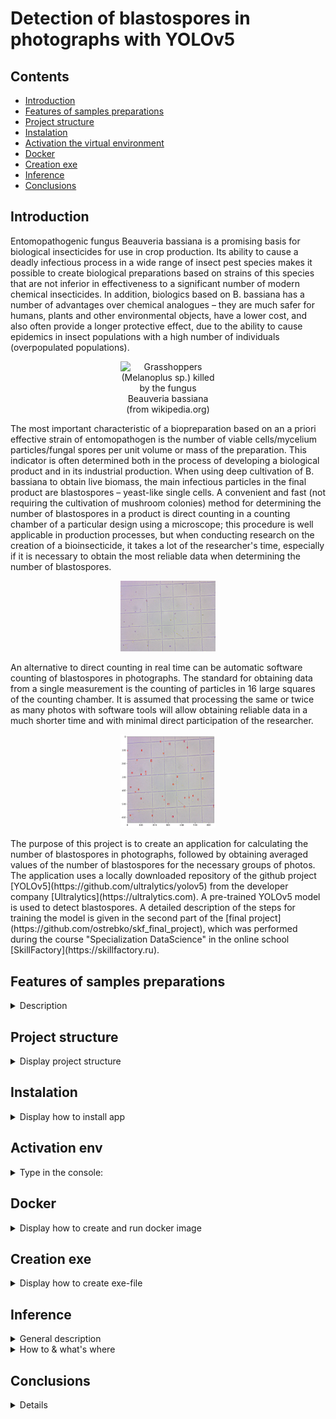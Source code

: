 # Detection of blastospores in photographs with YOLOv5

## Contents

* [Introduction](README.md#Introduction)
* [Features of samples preparations](README.md#Features-of-samples-preparations)
* [Project structure](README.md#Project-structure)
* [Instalation](README.md#Instalation)
* [Activation the virtual environment](README.md#Activation-env)
* [Docker](README.md#Docker)
* [Creation exe](README.md#Creation-exe)
* [Inference](README.md#Inference)
* [Conclusions](README.md#Conclusions)


## Introduction

<p>Entomopathogenic fungus Beauveria bassiana is a promising basis for biological insecticides for use in crop production. Its ability to cause a deadly infectious process in a wide range of insect pest species makes it possible to create biological preparations based on strains of this species that are not inferior in effectiveness to a significant number of modern chemical insecticides. In addition, biologics based on B. bassiana has a number of advantages over chemical analogues – they are much safer for humans, plants and other environmental objects, have a lower cost, and also often provide a longer protective effect, due to the ability to cause epidemics in insect populations with a high number of individuals (overpopulated populations).</p>  

<p align="center"> 
<img
  src="https://upload.wikimedia.org/wikipedia/commons/c/c3/Beauveria.jpg"
  alt="Grasshoppers (Melanoplus sp.) killed by the fungus Beauveria bassiana (from wikipedia.org)"
  title="Grasshoppers (Melanoplus sp.) killed by the fungus Beauveria bassiana (from wikipedia.org)"
  style="display: inline-block; width: 30%">
</p>

<p>The most important characteristic of a biopreparation based on an a priori effective strain of entomopathogen is the number of viable cells/mycelium particles/fungal spores per unit volume or mass of the preparation. This indicator is often determined both in the process of developing a biological product and in its industrial production. When using deep cultivation of B. bassiana to obtain live biomass, the main infectious particles in the final product are blastospores – yeast-like single cells. A convenient and fast (not requiring the cultivation of mushroom colonies) method for determining the number of blastospores in a product is direct counting in a counting chamber of a particular design using a microscope; this procedure is well applicable in production processes, but when conducting research on the creation of a bioinsecticide, it takes a lot of the researcher's time, especially if it is necessary to obtain the most reliable data when determining the number of blastospores.</p>

<p align="center"> 
<img
  src="image_folder\images_to_predict\ex_folder_1\1.jpg"
  alt="Blastospores in a photograph taken with a microscope"
  title="Blastospores in a photograph taken with a microscope"
  style="display: inline-block; width: 30%">
</p>

<p>An alternative to direct counting in real time can be automatic software counting of blastospores in photographs. The standard for obtaining data from a single measurement is the counting of particles in 16 large squares of the counting chamber. It is assumed that processing the same or twice as many photos with software tools will allow obtaining reliable data in a much shorter time and with minimal direct participation of the researcher.</p>

<p align="center"> 
<img
  src="image_folder\predicted_images\ex_folder_1\1.jpg"
  alt="The blastospores predicted in the photo by the AI model"
  title="The blastospores predicted in the photo by the AI model"
  style="display: inline-block; width: 30%">
</p>

<p>The purpose of this project is to create an application for calculating the number of blastospores in photographs, followed by obtaining averaged values of the number of blastospores for the necessary groups of photos. The application uses a locally downloaded repository of the github project [YOLOv5](https://github.com/ultralytics/yolov5) from the developer company [Ultralytics](https://ultralytics.com). A pre-trained YOLOv5 model is used to detect blastospores. A detailed description of the steps for training the model is given in the second part of the [final project](https://github.com/ostrebko/skf_final_project), which was performed during the course "Specialization DataScience" in the online school [SkillFactory](https://skillfactory.ru).</p>  


## Features of samples preparations
<details>

<summary>Description </summary> <br>

<p>This section does not relate to the project, but gives a general understanding of how the preparation of samples and the calculation of the number of blastospores for each sample is carried out.</p>  

1. Samples for calculations are taken from the bioreactor sampler using a special dispenser and then placed in a special test tube.  
2. Before counting, the sample is diluted in a penicillin solution and a fixed dilution coefficient.
3. The diluted sample is placed in the [Goryaev chamber](https://paulturner-mitchell.com/129033-chto-takoe-kamera-goryaeva-pravila-podscheta-formennyh-elementov-krovi.html)  
4. Goryaev's camera is installed on the microscope slide and the area needed for counting is adjusted. An example of the transition between areas can be seen in [this video](https://www.istockphoto.com/video/counting-blood-cells-in-the-goriaev-chamber-under-a-microscope-gm968062484-263998859).  
5. The number of blastospores is calculated for 10 different estimated areas of the Goryaev chamber, and then the average number is calculated.  
6. According to the calculated average value of the number of blastospores, the number of microorganisms in the calculated area is estimated, taking into account the dilution coefficient.  

</details>


## Project structure
<details>

<summary>Display project structure </summary> <br>

```Python
calc_blastos
├── config
│   └── data_config.json       ## congiguration file
├── image_folder
│   ├── images_to_predict      ## folder for images to detection (put folders with photos)
│   └── predicted_images       ## folder with detection results (photos, reports)
├── model
│   ├── weights_1476_150_ep.pt ## trained model 1
│   └── weights_1476_450_ep.pt ## trained model 2
├── utilits                    ## folder with custom functions and classes
│   ├──  __ init __.py
│   ├── calcs_boxes.py
│   ├── functions.py
│   ├── model_loader.py
│   └── read_config.py
├── yolov5                     ## folder with yolov5 app from ultralitics git 
├── Dockerfile
├── main.exe                   ## file to run project in windows (without python & docker)
├── main.py
├── README.md
└── requirements.txt
```
</details>

## Instalation
<details>

<summary> Display how to install app </summary> <br>

<p> This section provides a sequence of steps for installing and launching the application. <br>

```Python
# 1. Activate the virtual environment in which you plan to launch the application (we will use VsCode)

# 2. Clone repository
git clone https://github.com/ostrebko/calc_blastos.git

# 3. Go to the new directory:
cd calc_blastos

# 4. Install requirements:
pip install -r requirements.txt

# 5. Place folders with groups of photos in the 'image_folder\images_to_predict' folder. To name folders, use only Latin letters, numbers (digits) and "_" instead of spaces.

# 6. Create predicts of detection blastospores with main.py or create & run main.exe (in windows).
python main.py
```
</details>


## Activation env
<details>

<p> The description of how to activate the virtual environment was taken from <a href="https://kayumov.ru/536/">Ruslan Kayumov</a>.<br>

<summary> Type in the console: </summary> <br>

```Python
# Steps to activate the virtual environment in which you plan to launch the application in VsCode:
# 1. Run VS Code as an administrator, go to the project directory in PowerShell, execute the code below, the env folder containing the virtual environment files will appear
python -m venv env

# 2. To change the policy, in PowerShell type
Set-ExecutionPolicy -ExecutionPolicy RemoteSigned -Scope CurrentUser

# 3. Enter the environment folder (env), run the command
env\Scripts\activate.ps1

# 4. An environment marker (env) will appear at the beginning of the line in PowerShell, but VS Code may still not know anything about it. Press Ctrl+Shift + P, type Python: Select Interpreter
# Specify the desired path to python.exe in the env environment folder, this will be displayed at the bottom of the status bar. Now you can install modules only for a specific project.

# 5. If you need to exit, then execute deactivate in PowerShell, and return to global in the interpreter selection.
```
</details>



## Docker
<details>

<summary> Display how to create and run docker image  </summary> <br>

```Python
# 1. Create a new image (its size is approximately 5.2 Gb)
docker build -t calc_blastos .

# 2. Run image in container.
docker run --rm -v $PWD/image_folder/:/image_folder  --name calc_blastos calc_blastos

# 3. In the project directory '/image_folder/predicted_images' will appear 
# a new file 'results.csv'

# 4. The created container will be automatically deleted 
# after executing a sequence of commands from the Dockerfile.  
# Delete the container and image after usage
docker rmi calc_blastos
```
</details>



## Creation exe
<details>

<summary> Display how to create exe-file  </summary> <br>

<p>Creating executable .exe file to run the application may be necessary in some cases. For example, if Docker and/or Python are not installed on the computer, the user does not have the minimum skills to install and configure the necessary programs and libraries, or it is impossible to prepare the computer accordingly beforehand (when demonstrating the program on the Director's or Customer's computer).<br>
<p>To create executable .exe file we will use: <a href="www.pyinstaller.org">PyInstaller</a> and the convenient GUI add-in <a href="https://pypi.org/project/auto-py-to-exe/">auto-py-to-exe</a>.<br>

 <p>To create executable .exe file type in the console:

```Python
# 1. Go to the project application and аctivate the virtual environment
# (see section Introduction)

# 2. Install the PyInstaller package
pip install pyinstaller

# 3. Install the auto-py-to-exe package
pip install auto-py-to-exe

# 4. Run the auto-py-to-exe installed app
auto-py-to-exe 

# 5. In the auto-py-to-exe console window select the parameters: 
# 5.1 Script Location: Specify the full path to the file main.py
# 5.2 Onefile (--onedir / --onefile): onefile
# 5.3 Console Window (--console / --windowed) (to see the work of program): Console Based 
# 5.4 In Advanced --hidden-import add (set plus three times and add one name of the following libs to each line): 1. cv2  2. yaml  3. seaborn.
# 5.5 Settings (auto-py-to-exe Specific Options): Specify the full path to the directory of main.py
# 5.6 The other parameters leave unchanged.

# 6. You can only use the pyinstaller package without installing auto-pytoexe.
# To do this, after step 2 in the command line, 
# specifying the correct path to the project "C:/Full/Path/to/main.py ", run:
pyinstaller --noconfirm --onefile --console --hidden-import "cv2" --hidden-import "yaml" --hidden-import "seaborn"  "C:/Full/Path/to/main.py"
```
</details>


## Inference
<details>

<summary>General description </summary> <br>

<p>The term inference in this project means detecting blastospores in photographs using the YOLOv5 library and saving them with marked bounding boxes. For the purposes of the project is carried out:</p>  

- counting the number of blastospores in each photo;  
- generating reports for each group of photos (usually this number is 10, but it can be any other number);  
- formation of a single (general) report on all groups of photos.  

<p>The reports include data on the calculated number of blastospores for each photo, the recalculated (reduced) number of blastospores (see explanations below) and the averaged calculated values of blastospores for each group of photos.</p>

<p>The calculation of the number of blastospores "manually" is carried out inside the calculation grid of the Goryaev chamber, excluding neighboring areas, while the detection of blastospores using Yolov5 is carried out from a photograph, affecting the location of the area. To estimate the number of blastospores in the calculated area using a trained model, it was decided to use a decreasing coefficient equal to the ratio of the grid area to the photo area. This term became possible due to the constancy of the following indicators: 1. Relatively uniform distribution of blastospores in the photo; 2. Fixed magnification coefficient of the microscope during photographing; 3. Accurate and fixed dimensions of the Goryaev camera grid; 4. Using one (constant) resolution of photographs for training the model and for further inference.</p> 
 
<p>To solve the current problem, preliminary or additional allocation of the calculated area (the area inside the Goryaev camera grid) wasn't carried out in the photographs. Why this became possible and why a more conservative approach was chosen is described in more detail in the Conclusion section</p>

</details>

<details>
<summary>How to & what's where</summary> <br>

<p>To carry out an inference, each calculated group of photos must be placed in its own separate folder in *'image_folder/images_to_predict'*. To assign names to folders, you need to use only Latin letters, numbers (digits) and "_" instead of spaces.</p>

<p>In the *'model'* folder there are two already pre-trained YOLOv5 models. You can put another custom YOLOv5-trained models in the *'model'* folder, in this case the variable *'model_name'* in the configuration file *data_config.json* needs to be changed to the corresponding model name. A detailed description of YOLOv5 model training and information on data markup are given in Section 2 of the [final project]('https://github.com/ostrebko/skf_final_project/blob/main/part_2_model_training/1_Models_descriptions.md') from my study on course 'Specialization DataScience'.  

<p>To carry out an inference perform in the terminal:
```Python
python main.py
```
or create & run main.exe in windows (see section 'Create exe').</p>

<p>Photos with calculated bounding boxes and reports for each group of photos are saved in the folder *'image_folder/predicted_images'* in separate folders whose names correspond to folders from *'image_folder/images_to_predict'*. The final report for all groups of photos is created in a file *'image_folder/predicted_images/results.xlsx'*.</p>
</details>


## Conclusions
<details>
...
...
...
</details>
